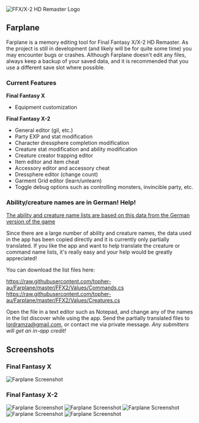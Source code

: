 ![FFX/X-2 HD Remaster Logo](https://raw.githubusercontent.com/topher-au/Farplane/master/Resources/FFX_X-2_HD_Remaster_Logo.png)

## Farplane
Farplane is a memory editing tool for Final Fantasy X/X-2 HD Remaster. As the project is still in development (and likely will
be for quite some time) you may encounter bugs or crashes. Although Farplane doesn't edit any files, always keep a backup of your saved data, and it is recommended that you use a different save slot where possible.

### Current Features

**Final Fantasy X**
- Equipment customization

**Final Fantasy X-2**
- General editor (gil, etc.)
- Party EXP and stat modification
- Character dressphere completion modification
- Creature stat modification and ability modification
- Creature creator trapping editor
- Item editor and item cheat
- Accessory editor and accessory cheat
- Dressphere editor (change count)
- Garment Grid editor (learn/unlearn)
- Toggle debug options such as controlling monsters, invincible party, etc.

### Ability/creature names are in German! Help!

[The ability and creature name lists are based on this data from the German version of the game](http://www.ultimate-cheatz.de/codebase/daten.php?system=ps2&act=spiel&id=915)

Since there are a large number of ability and creature names, the data used in the app has been copied directly and it is currently only partially translated. If you like the app and want to help translate the creature or command name lists, it's really easy and your help would be greatly appreciated!

You can download the list files here:

https://raw.githubusercontent.com/topher-au/Farplane/master/FFX2/Values/Commands.cs
https://raw.githubusercontent.com/topher-au/Farplane/master/FFX2/Values/Creatures.cs

Open the file in a text editor such as Notepad, and change any of the names in the list discover while using the app.
Send the partially translated files to lordramza@gmail.com, or contact me via private message. *Any submitters will get an in-app credit!*

## Screenshots

### Final Fantasy X
![Farplane Screenshot](http://i.imgur.com/uBwHFMR.png)

### Final Fantasy X-2
![Farplane Screenshot](http://i.imgur.com/0RY4Fj5.png)
![Farplane Screenshot](http://i.imgur.com/dySMiUi.png)
![Farplane Screenshot](http://i.imgur.com/EmRer1K.png)
![Farplane Screenshot](http://i.imgur.com/E92tr4n.png)
![Farplane Screenshot](http://i.imgur.com/i0KgfWw.png)

